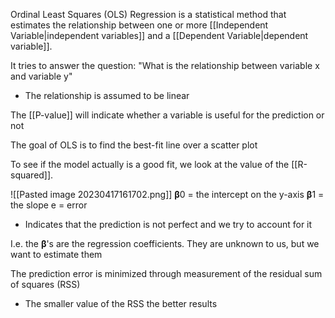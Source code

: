 Ordinal Least Squares (OLS) Regression is a statistical method that estimates the relationship between one or more [[Independent Variable|independent variables]] and a [[Dependent Variable|dependent variable]].

It tries to answer the question: "What is the relationship between variable x and variable y"
- The relationship is assumed to be linear

The [[P-value]] will indicate whether a variable is useful for the prediction or not

The goal of OLS is to find the best-fit line over a scatter plot 

To see if the model actually is a good fit, we look at the value of the [[R-squared]].


![[Pasted image 20230417161702.png]]
**β**0 = the intercept on the y-axis
**β**1 = the slope
e = error
- Indicates that the prediction is not perfect and we try to account for it

I.e. the **β**'s are the regression coefficients. They are unknown to us, but we want to estimate them

The prediction error is minimized through measurement of the residual sum of squares (RSS)
- The smaller value of the RSS the better results
